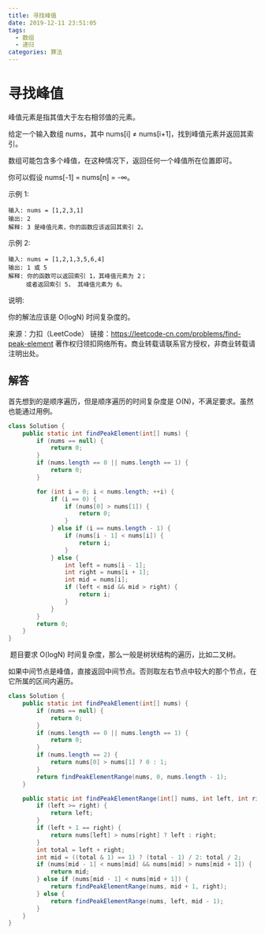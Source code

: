 ```yaml
---
title: 寻找峰值
date: 2019-12-11 23:51:05
tags:
  - 数组
  - 递归
categories: 算法
---
```


# 寻找峰值

峰值元素是指其值大于左右相邻值的元素。

给定一个输入数组 nums，其中 nums[i] ≠ nums[i+1]，找到峰值元素并返回其索引。

数组可能包含多个峰值，在这种情况下，返回任何一个峰值所在位置即可。

你可以假设 nums[-1] = nums[n] = -∞。

示例 1:

```
输入: nums = [1,2,3,1]
输出: 2
解释: 3 是峰值元素，你的函数应该返回其索引 2。
```

示例 2:

```
输入: nums = [1,2,1,3,5,6,4]
输出: 1 或 5 
解释: 你的函数可以返回索引 1，其峰值元素为 2；
     或者返回索引 5， 其峰值元素为 6。
```

说明:

你的解法应该是 O(logN) 时间复杂度的。

来源：力扣（LeetCode）
链接：https://leetcode-cn.com/problems/find-peak-element
著作权归领扣网络所有。商业转载请联系官方授权，非商业转载请注明出处。

## 解答

首先想到的是顺序遍历，但是顺序遍历的时间复杂度是 O(N)，不满足要求。虽然也能通过用例。

```java
class Solution {
    public static int findPeakElement(int[] nums) {
        if (nums == null) {
            return 0;
        }
        if (nums.length == 0 || nums.length == 1) {
            return 0;
        }

        for (int i = 0; i < nums.length; ++i) {
            if (i == 0) {
                if (nums[0] > nums[1]) {
                    return 0;
                }
            } else if (i == nums.length - 1) {
                if (nums[i - 1] < nums[i]) {
                    return i;
                }
            } else {
                int left = nums[i - 1];
                int right = nums[i + 1];
                int mid = nums[i];
                if (left < mid && mid > right) {
                    return i;
                }
            }
        }
        return 0;
    }
}
```

 题目要求 O(logN) 时间复杂度，那么一般是树状结构的遍历，比如二叉树。

如果中间节点是峰值，直接返回中间节点。否则取左右节点中较大的那个节点，在它所属的区间内遍历。

```java
class Solution {
    public static int findPeakElement(int[] nums) {
        if (nums == null) {
            return 0;
        }
        if (nums.length == 0 || nums.length == 1) {
            return 0;
        }
        if (nums.length == 2) {
            return nums[0] > nums[1] ? 0 : 1;
        }
        return findPeakElementRange(nums, 0, nums.length - 1);
    }

    public static int findPeakElementRange(int[] nums, int left, int right) {
        if (left >= right) {
            return left;
        }
        if (left + 1 == right) {
            return nums[left] > nums[right] ? left : right;
        }
        int total = left + right;
        int mid = ((total & 1) == 1) ? (total - 1) / 2: total / 2;
        if (nums[mid - 1] < nums[mid] && nums[mid] > nums[mid + 1]) {
            return mid;
        } else if (nums[mid - 1] < nums[mid + 1]) {
            return findPeakElementRange(nums, mid + 1, right);
        } else {
            return findPeakElementRange(nums, left, mid - 1);
        }
    }
}
```